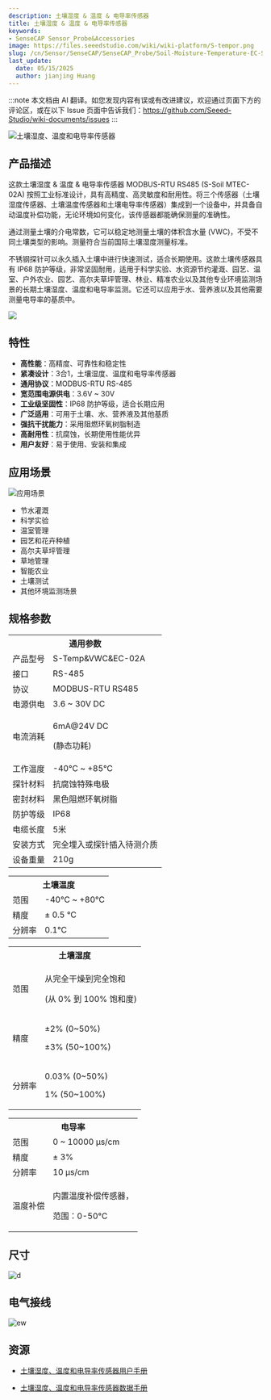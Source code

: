 ```yaml
---
description: 土壤湿度 & 温度 & 电导率传感器
title: 土壤湿度 & 温度 & 电导率传感器
keywords:
- SenseCAP Sensor_Probe&Accessories
image: https://files.seeedstudio.com/wiki/wiki-platform/S-tempor.png
slug: /cn/Sensor/SenseCAP/SenseCAP_Probe/Soil-Moisture-Temperature-EC-Sensor
last_update:
  date: 05/15/2025
  author: jianjing Huang
---
```

:::note
本文档由 AI 翻译。如您发现内容有误或有改进建议，欢迎通过页面下方的评论区，或在以下 Issue 页面中告诉我们：https://github.com/Seeed-Studio/wiki-documents/issues
:::

![土壤湿度、温度和电导率传感器](https://files.seeedstudio.com/wiki/Soil_Moisture_Temperature_EC_Sensor/101990667_2.png)

## 产品描述

这款土壤湿度 & 温度 & 电导率传感器 MODBUS-RTU RS485 (S-Soil MTEC-02A) 按照工业标准设计，具有高精度、高灵敏度和耐用性。将三个传感器（土壤湿度传感器、土壤温度传感器和土壤电导率传感器）集成到一个设备中，并具备自动温度补偿功能，无论环境如何变化，该传感器都能确保测量的准确性。

通过测量土壤的介电常数，它可以稳定地测量土壤的体积含水量 (VWC)，不受不同土壤类型的影响。测量符合当前国际土壤湿度测量标准。

不锈钢探针可以永久插入土壤中进行快速测试，适合长期使用。这款土壤传感器具有 IP68 防护等级，非常坚固耐用，适用于科学实验、水资源节约灌溉、园艺、温室、户外农业、园艺、高尔夫草坪管理、林业、精准农业以及其他专业环境监测场景的长期土壤湿度、温度和电导率监测。它还可以应用于水、营养液以及其他需要测量电导率的基质中。

[![](https://files.seeedstudio.com/wiki/Seeed-WiKi/docs/images/300px-Get_One_Now_Banner-ragular.png)](https://www.seeedstudio.com/RS485-Soil-Moisture-Temperature-EC-Sensor-S-Soil-MTEC-02-p-4633.html)

## 特性

* **高性能**：高精度、可靠性和稳定性
* **紧凑设计**：3合1，土壤湿度、温度和电导率传感器
* **通用协议**：MODBUS-RTU RS-485
* **宽范围电源供电**：3.6V &#126; 30V
* **工业级坚固性**：IP68 防护等级，适合长期应用
* **广泛适用**：可用于土壤、水、营养液及其他基质
* **强抗干扰能力**：采用阻燃环氧树脂制造
* **高耐用性**：抗腐蚀，长期使用性能优异
* **用户友好**：易于使用、安装和集成

## 应用场景

![应用场景](https://files.seeedstudio.com/wiki/Soil_Moisture_Temperature_EC_Sensor/Applications.png)

* 节水灌溉
* 科学实验
* 温室管理
* 园艺和花卉种植
* 高尔夫草坪管理
* 草地管理
* 智能农业
* 土壤测试
* 其他环境监测场景

## 规格参数
<!-- <style type="text/css">
.tg  {border-collapse:collapse;border-spacing:0;margin:10px}
.tg td{border-color:black;border-style:solid;border-width:1px;font-family:Arial, sans-serif;font-size:14px;
  overflow:hidden;padding:10px 5px;word-break:normal;}
.tg th{border-color:black;border-style:solid;border-width:1px;font-family:Arial, sans-serif;font-size:14px;
  font-weight:normal;overflow:hidden;padding:10px 5px;word-break:normal;}
.tg .tg-2fdn{border-color:#9b9b9b;text-align:left;vertical-align:top}
.tg .tg-e2cz{background-color:#9b9b9b;border-color:#9b9b9b;color:#ffffff;text-align:left;vertical-align:top}
</style> -->
<table class="tg" data-data-data-style="undefined;table-layout: fixed; width: 677px;">
<tbody>
<tr><th class="tg-luhj" colspan="2">通用参数</th></tr>
<tr>
<td class="tg-vkfu"><span data-data-data-style="font-size: small;">产品型号</span></td>
<td class="tg-vkfu">S-Temp&amp;VWC&amp;EC-02A</td>
</tr>
<tr>
<td class="tg-vkfu">接口</td>
<td class="tg-vkfu">RS-485</td>
</tr>
<tr>
<td class="tg-vkfu">协议</td>
<td class="tg-vkfu">MODBUS-RTU RS485</td>
</tr>
<tr>
<td class="tg-vkfu">电源供电</td>
<td class="tg-vkfu">3.6 &#126; 30V DC</td>
</tr>
<tr>
<td class="tg-vkfu">电流消耗</td>
<td class="tg-vkfu">
<p>6mA@24V DC</p>
<p>(静态功耗)</p>
</td>
</tr>
<tr>
<td class="tg-vkfu">工作温度</td>
<td class="tg-vkfu">-40℃ &#126; +85℃</td>
</tr>
<tr>
<td class="tg-vkfu">探针材料</td>
<td class="tg-vkfu">抗腐蚀特殊电极</td>
</tr>
<tr>
<td class="tg-vkfu">密封材料</td>
<td class="tg-vkfu">黑色阻燃环氧树脂</td>
</tr>
<tr>
<td class="tg-vkfu">防护等级</td>
<td class="tg-vkfu">IP68</td>
</tr>
<tr>
<td class="tg-vkfu">电缆长度</td>
<td class="tg-vkfu">5米</td>
</tr>
<tr>
<td class="tg-vkfu">安装方式</td>
<td class="tg-vkfu">完全埋入或探针插入待测介质</td>
</tr>
<tr>
<td class="tg-vkfu">设备重量</td>
<td class="tg-vkfu">210g</td>
</tr>
</tbody>
</table>
<table class="tg" data-data-data-style="undefined;table-layout: fixed; width: 677px;">
<tbody>
<tr><th class="tg-luhj" colspan="2">土壤温度</th></tr>
<tr>
<td class="tg-vkfu"><span data-data-data-style="font-size: small;">范围</span></td>
<td class="tg-vkfu">-40℃ &#126; +80℃</td>
</tr>
<tr>
<td class="tg-vkfu">精度</td>
<td class="tg-vkfu">± 0.5 ℃</td>
</tr>
<tr>
<td class="tg-vkfu">分辨率</td>
<td class="tg-vkfu">0.1℃</td>
</tr>
</tbody>
</table>
<table class="tg" data-data-data-style="undefined;table-layout: fixed; width: 677px;">
<tbody>
<tr><th class="tg-luhj" colspan="2">土壤湿度</th></tr>
<tr>
<td class="tg-vkfu">范围</td>
<td class="tg-vkfu">
<p>从完全干燥到完全饱和</p>
<p>(从 0% 到 100% 饱和度)</p>
</td>
</tr>
<tr>
<td class="tg-vkfu">精度</td>
<td class="tg-vkfu">
<p>±2% (0&#126;50%)</p>
<p>±3% (50&#126;100%)</p>
</td>
</tr>
<tr>
<td class="tg-vkfu">分辨率</td>
<td class="tg-vkfu">
<p>0.03% (0&#126;50%)</p>
<p>1% (50&#126;100%)</p>
</td>
</tr>
</tbody>
</table>
<table class="tg" data-data-data-style="undefined;table-layout: fixed; width: 677px;">
<tbody>
<tr><th class="tg-luhj" colspan="2">电导率</th></tr>
<tr>
<td class="tg-vkfu"><span data-data-data-style="font-size: small;">范围</span></td>
<td class="tg-vkfu">0 &#126; 10000 μs/cm</td>
</tr>
<tr>
<td class="tg-vkfu">精度</td>
<td class="tg-vkfu">± 3%</td>
</tr>
<tr>
<td class="tg-vkfu">分辨率</td>
<td class="tg-vkfu">10 μs/cm</td>
</tr>
<tr>
<td class="tg-vkfu">温度补偿</td>
<td class="tg-vkfu">
<p>内置温度补偿传感器，</p>
<p>范围：0-50°C</p>
</td>
</tr>
</tbody>
</table>

## 尺寸

![d](https://files.seeedstudio.com/wiki/Soil_Moisture_Temperature_EC_Sensor/probe_dimensions.png)

## 电气接线

![ew](https://files.seeedstudio.com/wiki/Soil_Moisture_Temperature_EC_Sensor/wiring_diagram.png)

## 资源

* [土壤湿度、温度和电导率传感器用户手册](https://files.seeedstudio.com/wiki/Soil_Moisture_Temperature_EC_Sensor/SoilMoisture_Temperature_ECSensorUserManual-S-Temp&VWC&EC-02.pdf)

* [土壤湿度、温度和电导率传感器数据手册](https://files.seeedstudio.com/wiki/Soil_Moisture_Temperature_EC_Sensor/RS485SoilMoisture_Temperature_ECSensor(S-Temp&VWC&EC-02A).pdf)